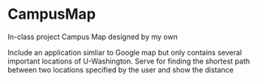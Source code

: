 # CampusMap

In-class project Campus Map designed by my own

Include an application simliar to Google map but only contains several important locations of U-Washington.
Serve for finding the shortest path between two locations specified by the user and show the distance 
